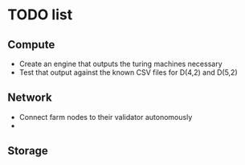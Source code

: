 # TODO list

## Compute
- Create an engine that outputs the turing machines necessary
- Test that output against the known CSV files for D(4,2) and D(5,2)
## Network
- Connect farm nodes to their validator autonomously
- 
## Storage

